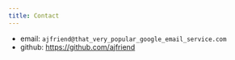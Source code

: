 ```yaml
---
title: Contact
---
```


- email: `ajfriend@that_very_popular_google_email_service.com`
- github: https://github.com/ajfriend
